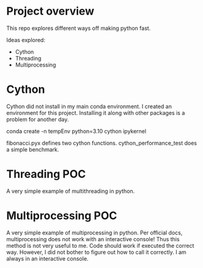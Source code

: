 
# Project overview

This repo explores different ways off making python fast.

Ideas explored:

- Cython
- Threading
- Multiprocessing

# Cython

Cython did not install in my main conda environment. I created an
environment for this project. Installing it along with other packages is
a problem for another day.

conda create -n tempEnv python=3.10 cython ipykernel

fibonacci.pyx defines two cython functions. cython_performance_test does
a simple benchmark.

# Threading POC

A very simple example of multithreading in python.

# Multiprocessing POC

A very simple example of multiprocessing in python. Per official docs,
multiprocessing does not work with an interactive console! Thus this
method is not very useful to me. Code should work if executed the
correct way. However, I did not bother to figure out how to call it
correctly. I am always in an interactive console.

